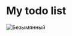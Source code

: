 # My todo list

![Безымянный](https://user-images.githubusercontent.com/98583121/159177388-5d0de09b-f685-4d51-afe2-4b2c1292c88c.png)
